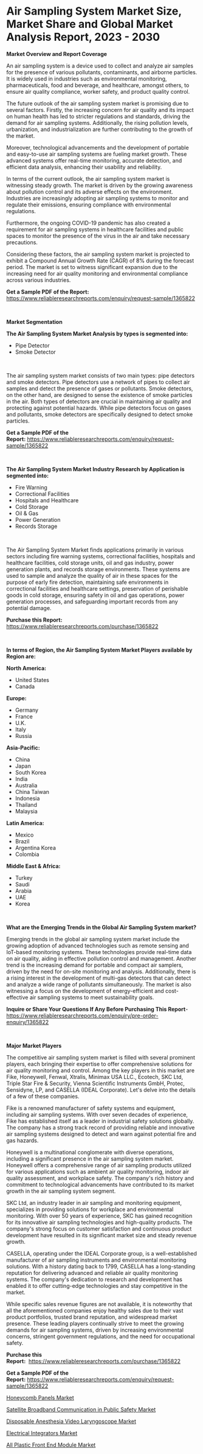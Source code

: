 <p><h1>Air Sampling System Market Size, Market Share and Global Market Analysis Report, 2023 - 2030</h1></p><p><strong>Market Overview and Report Coverage</strong></p>
<p><p>An air sampling system is a device used to collect and analyze air samples for the presence of various pollutants, contaminants, and airborne particles. It is widely used in industries such as environmental monitoring, pharmaceuticals, food and beverage, and healthcare, amongst others, to ensure air quality compliance, worker safety, and product quality control.</p><p>The future outlook of the air sampling system market is promising due to several factors. Firstly, the increasing concern for air quality and its impact on human health has led to stricter regulations and standards, driving the demand for air sampling systems. Additionally, the rising pollution levels, urbanization, and industrialization are further contributing to the growth of the market.</p><p>Moreover, technological advancements and the development of portable and easy-to-use air sampling systems are fueling market growth. These advanced systems offer real-time monitoring, accurate detection, and efficient data analysis, enhancing their usability and reliability.</p><p>In terms of the current outlook, the air sampling system market is witnessing steady growth. The market is driven by the growing awareness about pollution control and its adverse effects on the environment. Industries are increasingly adopting air sampling systems to monitor and regulate their emissions, ensuring compliance with environmental regulations.</p><p>Furthermore, the ongoing COVID-19 pandemic has also created a requirement for air sampling systems in healthcare facilities and public spaces to monitor the presence of the virus in the air and take necessary precautions.</p><p>Considering these factors, the air sampling system market is projected to exhibit a Compound Annual Growth Rate (CAGR) of 8% during the forecast period. The market is set to witness significant expansion due to the increasing need for air quality monitoring and environmental compliance across various industries.</p></p>
<p><strong>Get a Sample PDF of the Report:</strong> <a href="https://www.reliableresearchreports.com/enquiry/request-sample/1365822">https://www.reliableresearchreports.com/enquiry/request-sample/1365822</a></p>
<p>&nbsp;</p>
<p><strong>Market Segmentation</strong></p>
<p><strong>The Air Sampling System Market Analysis by types is segmented into:</strong></p>
<p><ul><li>Pipe Detector</li><li>Smoke Detector</li></ul></p>
<p>&nbsp;</p>
<p><p>The air sampling system market consists of two main types: pipe detectors and smoke detectors. Pipe detectors use a network of pipes to collect air samples and detect the presence of gases or pollutants. Smoke detectors, on the other hand, are designed to sense the existence of smoke particles in the air. Both types of detectors are crucial in maintaining air quality and protecting against potential hazards. While pipe detectors focus on gases and pollutants, smoke detectors are specifically designed to detect smoke particles.</p></p>
<p><strong>Get a Sample PDF of the Report:</strong>&nbsp;<a href="https://www.reliableresearchreports.com/enquiry/request-sample/1365822">https://www.reliableresearchreports.com/enquiry/request-sample/1365822</a></p>
<p>&nbsp;</p>
<p><strong>The Air Sampling System Market Industry Research by Application is segmented into:</strong></p>
<p><ul><li>Fire Warning</li><li>Correctional Facilities</li><li>Hospitals and Healthcare</li><li>Cold Storage</li><li>Oil & Gas</li><li>Power Generation</li><li>Records Storage</li></ul></p>
<p>&nbsp;</p>
<p><p>The Air Sampling System Market finds applications primarily in various sectors including fire warning systems, correctional facilities, hospitals and healthcare facilities, cold storage units, oil and gas industry, power generation plants, and records storage environments. These systems are used to sample and analyze the quality of air in these spaces for the purpose of early fire detection, maintaining safe environments in correctional facilities and healthcare settings, preservation of perishable goods in cold storage, ensuring safety in oil and gas operations, power generation processes, and safeguarding important records from any potential damage.</p></p>
<p><strong>Purchase this Report:</strong>&nbsp; <a href="https://www.reliableresearchreports.com/purchase/1365822">https://www.reliableresearchreports.com/purchase/1365822</a></p>
<p>&nbsp;</p>
<p><strong>In terms of Region, the Air Sampling System Market Players available by Region are:</strong></p>
<p>
    <p> <strong> North America: </strong>
        <ul>
            <li>United States</li>
            <li>Canada</li>
        </ul>
        </p> 
    <p> <strong> Europe: </strong>
        <ul>
            <li>Germany</li>
            <li>France</li>
            <li>U.K.</li>
            <li>Italy</li>
            <li>Russia</li>
        </ul>
        </p> 
    <p> <strong> Asia-Pacific: </strong>
        <ul>
            <li>China</li>
            <li>Japan</li>
            <li>South Korea</li>
            <li>India</li>
            <li>Australia</li>
            <li>China Taiwan</li>
            <li>Indonesia</li>
            <li>Thailand</li>
            <li>Malaysia</li>
        </ul>
        </p> 
    <p> <strong> Latin America: </strong>
        <ul>
            <li>Mexico</li>
            <li>Brazil</li>
            <li>Argentina Korea</li>
            <li>Colombia</li>
        </ul>
        </p> 
    <p> <strong> Middle East & Africa: </strong>
        <ul>
            <li>Turkey</li>
            <li>Saudi</li>
            <li>Arabia</li>
            <li>UAE</li>
            <li>Korea</li>
        </ul>
    </p>
    </p>
<p>&nbsp;</p>
<p><strong>What are the Emerging Trends in the Global Air Sampling System market?</strong></p>
<p><p>Emerging trends in the global air sampling system market include the growing adoption of advanced technologies such as remote sensing and IoT-based monitoring systems. These technologies provide real-time data on air quality, aiding in effective pollution control and management. Another trend is the increasing demand for portable and compact air samplers, driven by the need for on-site monitoring and analysis. Additionally, there is a rising interest in the development of multi-gas detectors that can detect and analyze a wide range of pollutants simultaneously. The market is also witnessing a focus on the development of energy-efficient and cost-effective air sampling systems to meet sustainability goals.</p></p>
<p><strong>Inquire or Share Your Questions If Any Before Purchasing This Report</strong>- <a href="https://www.reliableresearchreports.com/enquiry/pre-order-enquiry/1365822">https://www.reliableresearchreports.com/enquiry/pre-order-enquiry/1365822</a></p>
<p>&nbsp;</p>
<p><strong>Major Market Players</strong></p>
<p><p>The competitive air sampling system market is filled with several prominent players, each bringing their expertise to offer comprehensive solutions for air quality monitoring and control. Among the key players in this market are Fike, Honeywell, Fenwal, Xtralis, Minimax USA LLC., Ecotech, SKC Ltd, Triple Star Fire & Security, Vienna Scientific Instruments GmbH, Protec, Sensidyne, LP, and CASELLA (IDEAL Corporate). Let's delve into the details of a few of these companies.</p><p>Fike is a renowned manufacturer of safety systems and equipment, including air sampling systems. With over seven decades of experience, Fike has established itself as a leader in industrial safety solutions globally. The company has a strong track record of providing reliable and innovative air sampling systems designed to detect and warn against potential fire and gas hazards.</p><p>Honeywell is a multinational conglomerate with diverse operations, including a significant presence in the air sampling system market. Honeywell offers a comprehensive range of air sampling products utilized for various applications such as ambient air quality monitoring, indoor air quality assessment, and workplace safety. The company's rich history and commitment to technological advancements have contributed to its market growth in the air sampling system segment.</p><p>SKC Ltd, an industry leader in air sampling and monitoring equipment, specializes in providing solutions for workplace and environmental monitoring. With over 50 years of experience, SKC has gained recognition for its innovative air sampling technologies and high-quality products. The company's strong focus on customer satisfaction and continuous product development have resulted in its significant market size and steady revenue growth.</p><p>CASELLA, operating under the IDEAL Corporate group, is a well-established manufacturer of air sampling instruments and environmental monitoring solutions. With a history dating back to 1799, CASELLA has a long-standing reputation for delivering advanced and reliable air quality monitoring systems. The company's dedication to research and development has enabled it to offer cutting-edge technologies and stay competitive in the market.</p><p>While specific sales revenue figures are not available, it is noteworthy that all the aforementioned companies enjoy healthy sales due to their vast product portfolios, trusted brand reputation, and widespread market presence. These leading players continually strive to meet the growing demands for air sampling systems, driven by increasing environmental concerns, stringent government regulations, and the need for occupational safety.</p></p>
<p><strong>Purchase this Report:</strong>&nbsp;&nbsp;<a href="https://www.reliableresearchreports.com/purchase/1365822">https://www.reliableresearchreports.com/purchase/1365822</a></p>
<p></p>
<p><strong>Get a Sample PDF of the Report:</strong>&nbsp;<a href="https://www.reliableresearchreports.com/enquiry/request-sample/1365822">https://www.reliableresearchreports.com/enquiry/request-sample/1365822</a></p>
<p><p><a href="https://medium.com/@lauryframi644/honeycomb-panels-market-size-growth-forecast-2023-2030-a191050b1afe">Honeycomb Panels Market</a></p><p><a href="https://www.linkedin.com/pulse/satellite-broadband-communication-public-safety-market-share-pbzie/">Satellite Broadband Communication in Public Safety Market</a></p><p><a href="https://github.com/lilstefpacute/Market-Research-Report-List-1/blob/main/disposable-anesthesia-video-laryngoscope-market.md">Disposable Anesthesia Video Laryngoscope Market</a></p><p><a href="https://medium.com/@lottierunte2662/electrical-integrators-market-size-growth-forecast-2023-2030-d4e3496e0c99">Electrical Integrators Market</a></p><p><a href="https://github.com/rexevange/Market-Research-Report-List-1/blob/main/all-plastic-front-end-module-market.md">All Plastic Front End Module Market</a></p></p>